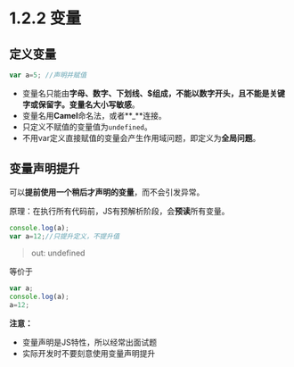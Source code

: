 # 1.2.2 变量

## 定义变量

```javascript
var a=5; //声明并赋值
```

- 变量名只能由**字母、数字、下划线、$**组成，不能以数字开头，且不能是关键字或保留字。变量名**大小写敏感**。
- 变量名用**Camel**命名法，或者**_**连接。
- 只定义不赋值的变量值为`undefined`。
- 不用var定义直接赋值的变量会产生作用域问题，即定义为**全局问题**。

## 变量声明提升

可以**提前使用一个稍后才声明的变量**，而不会引发异常。

原理：在执行所有代码前，JS有预解析阶段，会**预读**所有变量。

```javascript
console.log(a);
var a=12;//只提升定义，不提升值
```
>out: undefined

等价于

```javascript
var a;
console.log(a);
a=12;
```

**注意：**

- 变量声明是JS特性，所以经常出面试题
- 实际开发时不要刻意使用变量声明提升


